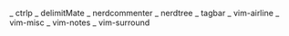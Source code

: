 _ ctrlp
_ delimitMate
_ nerdcommenter
_ nerdtree
_ tagbar
_ vim-airline
_ vim-misc
_ vim-notes
_ vim-surround
